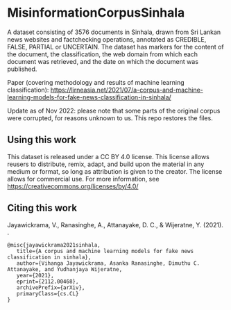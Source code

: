 # MisinformationCorpusSinhala
A dataset consisting of 3576 documents in Sinhala, drawn from Sri Lankan news websites and factchecking operations, annotated as CREDIBLE, FALSE, PARTIAL or UNCERTAIN. The dataset has markers for the content of the document, the classification, the web domain from which each document was retrieved, and the date on which the document was published.

Paper (covering methodology and results of machine learning classification): https://lirneasia.net/2021/07/a-corpus-and-machine-learning-models-for-fake-news-classification-in-sinhala/

Update as of Nov 2022: please note that some parts of the original corpus were corrupted, for reasons unknown to us. This repo restores the files. 


## Using this work

This dataset is released under a CC BY 4.0 license. This license allows reusers to distribute, remix, adapt, and build upon the material in any medium or format, so long as attribution is given to the creator. The license allows for commercial use. For more information, see https://creativecommons.org/licenses/by/4.0/


## Citing this work

Jayawickrama, V., Ranasinghe, A., Attanayake, D. C., & Wijeratne, Y. (2021). .

    @misc{jayawickrama2021sinhala,
       title={A corpus and machine learning models for fake news classification in sinhala},
       author={Vihanga Jayawickrama, Asanka Ranasinghe, Dimuthu C. Attanayake, and Yudhanjaya Wijeratne,
       year={2021},
       eprint={2112.00468},
       archivePrefix={arXiv},
       primaryClass={cs.CL}
    }
